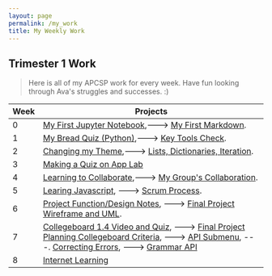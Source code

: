 ```yaml
---
layout: page
permalink: /my_work
title: My Weekly Work
---
```


## Trimester 1 Work
> Here is all of my APCSP work for every week. Have fun looking through Ava's struggles and successes. :)

| Week        | Projects    |
| ----------- | ----------- |
 | 0           | [My First Jupyter Notebook](https://avac54765.github.io/fastpages-ava/first_jupyter_notebook/python),---> [My First Markdown](https://avac54765.github.io/fastpages-ava/first_markdown/markdown). |
 | 1 | [My Bread Quiz (Python)](https://avac54765.github.io/fastpages-ava/bread_quiz/python),---> [Key Tools Check](https://avac54765.github.io/fastpages-ava/tools_check/bash). |
 | 2 | [Changing my Theme](https://avac54765.github.io/fastpages-ava/theme_change/markdown),---> [Lists, Dictionaries, Iteration](https://avac54765.github.io/fastpages-ava/lists_and_dictionaries/python). |
 | 3 | [Making a Quiz on App Lab](https://avac54765.github.io/fastpages-ava/app_lab_quiz/markdown)|
 | 4 | [Learning to Collaborate](https://avac54765.github.io/fastpages-ava/collaboration/markdown),---> [My Group's Collaboration](https://avac54765.github.io/fastpages-ava/groupcollaboration/markdown). |
 | 5 | [Learing Javascript](https://avac54765.github.io/fastpages-ava/learningjavascript/javascript), ---> [Scrum Process](https://avac54765.github.io/fastpages-ava/scrum_process/markdown). |
 | 6 | [Project Function/Design Notes](https://avac54765.github.io/fastpages-ava/1.2-1.3notes/markdown), ---> [Final Project Wireframe and UML](https://avac54765.github.io/groupfastpage/finalplanning/wireframe).
 | 7 | [Collegeboard 1.4 Video and Quiz](https://avac54765.github.io/fastpages-ava/CBerror/markdown), ---> [Final Project Planning Collegeboard Criteria](https://avac54765.github.io/groupfastpage/finalplanning/criteria), ---> [API Submenu](https://avac54765.github.io/fastpages-ava/API/overview), ---. [Correcting Errors](https://avac54765.github.io/fastpages-ava/collegeboard/error), ---> [Grammar API](https://avac54765.github.io/fastpages-ava/grammarAPI/python) |
 | 8 | [Internet Learning](https://avac54765.github.io/fastpages-ava/CBinternet/markdown) |